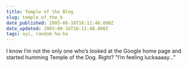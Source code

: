 ```yaml
---
title: Temple of the Blog
slug: temple_of_the_b
date_published: 2003-06-16T16:11:48.000Z
date_updated: 2003-06-16T16:11:48.000Z
tags: nyc, random ha-ha
---
```


I know I’m not the only one who’s looked at the Google home page and started humming Temple of the Dog. Right? "I’m feeling luckaaaay…"
